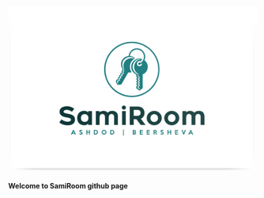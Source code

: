 ![Image](https://github.com/Shelly875/SPM-webteam1-SamiRoom/blob/master/images/Logos/SamiRoom-Logo.png)


<h4>Welcome to SamiRoom github page</h4>
